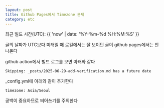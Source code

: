 ```yaml
---
layout: post
title: Github Pages에서 Timezone 문제
category: etc
---
```


최근 빌드 시간(UTC): {{ 'now' | date: '%Y-%m-%d %H:%M:%S' }}

글의 날짜가 UTC보다 미래일 때 로컬에서는 잘 보이던 글이 github pages에서는 안 나온다

github action에서 빌드 로그를 보면 아래와 같다

``` Skipping: _posts/2025-06-29-add-verification.md has a future date ```

_config.yml에 아래와 같이 추가한다

``` timezone: Asia/Seoul ```

공백이 중요하므로 띄어쓰기를 주의한다